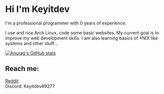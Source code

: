 Hi I'm Keyitdev
=======
I'm a professional programmer with 0 years of experience. 

I use and rice Arch Linux, code some basic websites. My current goal is to improve my web development skills. I am also learning basics of \*NIX like systems and other stuff...

<!-- ### Check out my [website](https://www.example.com) -->
  
[![Anurag's GitHub stats](https://github-readme-stats.vercel.app/api?username=Keyitdev&theme=github_dark&show_icons=true)](https://github.com/anuraghazra/github-readme-stats)
  
<!--  [![Top Langs](https://github-readme-stats.vercel.app/api/top-langs/?username=Keyitdev&langs_count=8&theme=github_dark&layout=compact)](https://github.com/anuraghazra/github-readme-stats) -->

## Reach me:
<!-- <a href="" target="blank"><img src="https://img.shields.io/badge/Discord-7289DA?style=for-the-badge&logo=discord&logoColor=white" /></a>
<a href="" target="blank"><img src="https://shields.io/badge/email-d44a3c?style=for-the-badge&logo=gmail&logoColor=white" /></a> 
<a href="https://www.reddit.com/user/Keyitdev" target="blank"><img src="https://img.shields.io/badge/Reddit-FF4500?style=for-the-badge&logo=reddit&logoColor=white" /></a> -->

[Reddit](https://www.reddit.com/user/Keyitdev)  
Discord: Keyitdev#9277
